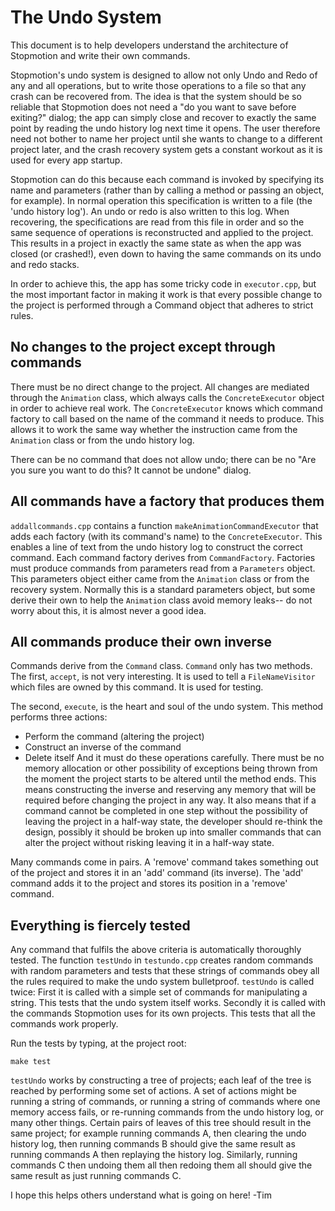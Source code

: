 The Undo System
===============

This document is to help developers understand the architecture
of Stopmotion and write their own commands.

Stopmotion's undo system is designed to allow not only Undo and Redo
of any and all operations, but to write those operations to a file
so that any crash can be recovered from. The idea is that the system
should be so reliable that Stopmotion does not need a "do you want
to save before exiting?" dialog; the app can simply close and
recover to exactly the same point by reading the undo history log
next time it opens. The user therefore need not bother to name her
project until she wants to change to a different project later, and
the crash recovery system gets a constant workout as it is used for
every app startup.

Stopmotion can do this because each command is invoked by
specifying its name and parameters (rather than by calling a
method or passing an object, for example). In normal operation this
specification is written to a file (the 'undo history log'). An undo
or redo is also written to this log. When recovering, the
specifications are read from this file in order and so the same
sequence of operations is reconstructed and applied to the project.
This results in a project in exactly the same state as when the app
was closed (or crashed!), even down to having the same commands on
its undo and redo stacks.

In order to achieve this, the app has some tricky code in
`executor.cpp`, but the most important factor in making it work
is that every possible change to the project is performed through a
Command object that adheres to strict rules.

No changes to the project except through commands
-------------------------------------------------

There must be no direct change to the project. All changes are
mediated through the `Animation` class, which always calls the
`ConcreteExecutor` object in order to achieve real work. The
`ConcreteExecutor` knows which command factory to call based on the
name of the command it needs to produce. This allows it to work the
same way whether the instruction came from the `Animation` class or
from the undo history log.

There can be no command that does not allow undo; there can be no
"Are you sure you want to do this? It cannot be undone" dialog.

All commands have a factory that produces them
----------------------------------------------

`addallcommands.cpp` contains a function
`makeAnimationCommandExecutor` that adds each factory (with its
command's name) to the `ConcreteExecutor`. This enables a line
of text from the undo history log to construct the correct command.
Each command factory derives from `CommandFactory`. Factories must
produce commands from parameters read from a `Parameters` object.
This parameters object either came from the `Animation` class or from
the recovery system. Normally this is a standard parameters object,
but some derive their own to help the `Animation` class avoid memory
leaks-- do not worry about this, it is almost never a good idea.

All commands produce their own inverse
--------------------------------------

Commands derive from the `Command` class. `Command` only has two
methods. The first, `accept`, is not very interesting. It is used to
tell a `FileNameVisitor` which files are owned by this command. It is
used for testing.

The second, `execute`, is the heart and soul of the undo system. This
method performs three actions:
* Perform the command (altering the project)
* Construct an inverse of the command
* Delete itself
And it must do these operations carefully. There must be no memory
allocation or other possibility of exceptions being thrown from the
moment the project starts to be altered until the method ends. This
means constructing the inverse and reserving any memory that will be
required before changing the project in any way. It also means that
if a command cannot be completed in one step without the possibility
of leaving the project in a half-way state, the developer should
re-think the design, possibly it should be broken up into smaller
commands that can alter the project without risking leaving it in a
half-way state.

Many commands come in pairs. A 'remove' command takes something out
of the project and stores it in an 'add' command (its inverse). The
'add' command adds it to the project and stores its position in a
'remove' command.

Everything is fiercely tested
-----------------------------

Any command that fulfils the above criteria is automatically
thoroughly tested. The function `testUndo` in `testundo.cpp`
creates random commands with random parameters and tests that these
strings of commands obey all the rules required to make the undo
system bulletproof. `testUndo` is called twice: First it is called
with a simple set of commands for manipulating a string. This tests
that the undo system itself works. Secondly it is called with the
commands Stopmotion uses for its own projects. This tests that all
the commands work properly.

Run the tests by typing, at the project root:

    make test

`testUndo` works by constructing a tree of projects; each leaf of
the tree is reached by performing some set of actions. A set of
actions might be running a string of commands, or running a string
of commands where one memory access fails, or re-running commands
from the undo history log, or many other things. Certain pairs of
leaves of this tree should result in the same project; for example
running commands A, then clearing the undo history log, then
running commands B should give the same result as running commands
A then replaying the history log. Similarly, running commands C then
undoing them all then redoing them all should give the same result
as just running commands C.

I hope this helps others understand what is going on here! -Tim
